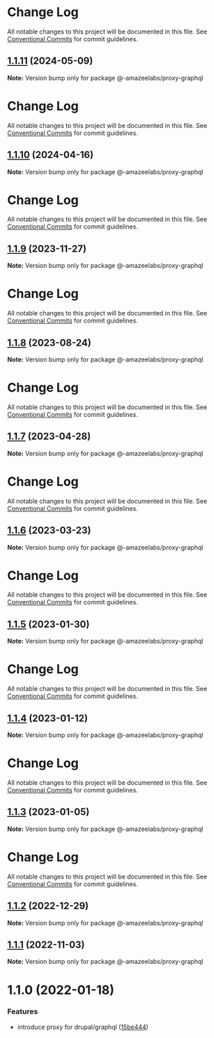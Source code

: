 # Change Log

All notable changes to this project will be documented in this file.
See [Conventional Commits](https://conventionalcommits.org) for commit guidelines.

## [1.1.11](https://github.com/AmazeeLabs/silverback-mono/compare/@-amazeelabs/proxy-graphql@1.1.10...@-amazeelabs/proxy-graphql@1.1.11) (2024-05-09)

**Note:** Version bump only for package @-amazeelabs/proxy-graphql





# Change Log

All notable changes to this project will be documented in this file. See
[Conventional Commits](https://conventionalcommits.org) for commit guidelines.

## [1.1.10](https://github.com/AmazeeLabs/silverback-mono/compare/@-amazeelabs/proxy-graphql@1.1.9...@-amazeelabs/proxy-graphql@1.1.10) (2024-04-16)

**Note:** Version bump only for package @-amazeelabs/proxy-graphql

# Change Log

All notable changes to this project will be documented in this file. See
[Conventional Commits](https://conventionalcommits.org) for commit guidelines.

## [1.1.9](https://github.com/AmazeeLabs/silverback-mono/compare/@-amazeelabs/proxy-graphql@1.1.8...@-amazeelabs/proxy-graphql@1.1.9) (2023-11-27)

**Note:** Version bump only for package @-amazeelabs/proxy-graphql

# Change Log

All notable changes to this project will be documented in this file. See
[Conventional Commits](https://conventionalcommits.org) for commit guidelines.

## [1.1.8](https://github.com/AmazeeLabs/silverback-mono/compare/@-amazeelabs/proxy-graphql@1.1.7...@-amazeelabs/proxy-graphql@1.1.8) (2023-08-24)

**Note:** Version bump only for package @-amazeelabs/proxy-graphql

# Change Log

All notable changes to this project will be documented in this file. See
[Conventional Commits](https://conventionalcommits.org) for commit guidelines.

## [1.1.7](https://github.com/AmazeeLabs/silverback-mono/compare/@-amazeelabs/proxy-graphql@1.1.6...@-amazeelabs/proxy-graphql@1.1.7) (2023-04-28)

**Note:** Version bump only for package @-amazeelabs/proxy-graphql

# Change Log

All notable changes to this project will be documented in this file. See
[Conventional Commits](https://conventionalcommits.org) for commit guidelines.

## [1.1.6](https://github.com/AmazeeLabs/silverback-mono/compare/@-amazeelabs/proxy-graphql@1.1.5...@-amazeelabs/proxy-graphql@1.1.6) (2023-03-23)

**Note:** Version bump only for package @-amazeelabs/proxy-graphql

# Change Log

All notable changes to this project will be documented in this file. See
[Conventional Commits](https://conventionalcommits.org) for commit guidelines.

## [1.1.5](https://github.com/AmazeeLabs/silverback-mono/compare/@-amazeelabs/proxy-graphql@1.1.4...@-amazeelabs/proxy-graphql@1.1.5) (2023-01-30)

**Note:** Version bump only for package @-amazeelabs/proxy-graphql

# Change Log

All notable changes to this project will be documented in this file. See
[Conventional Commits](https://conventionalcommits.org) for commit guidelines.

## [1.1.4](https://github.com/AmazeeLabs/silverback-mono/compare/@-amazeelabs/proxy-graphql@1.1.3...@-amazeelabs/proxy-graphql@1.1.4) (2023-01-12)

**Note:** Version bump only for package @-amazeelabs/proxy-graphql

# Change Log

All notable changes to this project will be documented in this file. See
[Conventional Commits](https://conventionalcommits.org) for commit guidelines.

## [1.1.3](https://github.com/AmazeeLabs/silverback-mono/compare/@-amazeelabs/proxy-graphql@1.1.2...@-amazeelabs/proxy-graphql@1.1.3) (2023-01-05)

**Note:** Version bump only for package @-amazeelabs/proxy-graphql

# Change Log

All notable changes to this project will be documented in this file. See
[Conventional Commits](https://conventionalcommits.org) for commit guidelines.

## [1.1.2](https://github.com/AmazeeLabs/silverback-mono/compare/@-amazeelabs/proxy-graphql@1.1.1...@-amazeelabs/proxy-graphql@1.1.2) (2022-12-29)

**Note:** Version bump only for package @-amazeelabs/proxy-graphql

## [1.1.1](https://github.com/AmazeeLabs/silverback-mono/compare/@-amazeelabs/proxy-graphql@1.1.0...@-amazeelabs/proxy-graphql@1.1.1) (2022-11-03)

**Note:** Version bump only for package @-amazeelabs/proxy-graphql

# 1.1.0 (2022-01-18)

### Features

- introduce proxy for drupal/graphql
  ([15be444](https://github.com/AmazeeLabs/silverback-mono/commit/15be444b35a28ce537cea69f5b98d52f6ea899c2))
